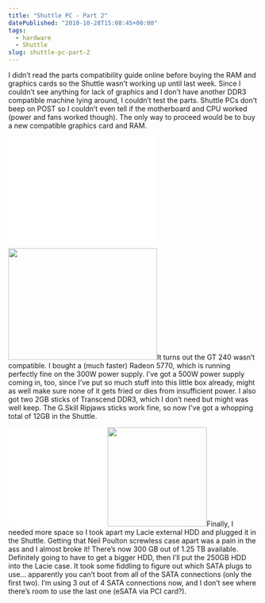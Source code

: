```yaml
---
title: "Shuttle PC - Part 2"
datePublished: "2010-10-28T15:08:45+00:00"
tags:
  - hardware
  - Shuttle
slug: shuttle-pc-part-2
---
```



<p>I didn&#8217;t read the parts compatibility guide online before buying the RAM and graphics cards so the Shuttle wasn&#8217;t working up until last week. Since I couldn&#8217;t see anything for lack of graphics and I don&#8217;t have another DDR3 compatible machine lying around, I couldn&#8217;t test the parts. Shuttle PCs don&#8217;t beep on POST so I couldn&#8217;t even tell if the motherboard and CPU worked (power and fans worked though). The only way to proceed would be to buy a new compatible graphics card and RAM.</p>
<p><img src="data:image/gif;base64,R0lGODdhAQABAPAAAP///wAAACwAAAAAAQABAEACAkQBADs=" data-lazy-type="image" data-lazy-src="http://davidosomething.com/content/uploads/powercolor.jpg" alt="" title="PowerColor AX5770" width="300" height="225" class="lazy lazy-hidden alignleft size-full wp-image-398" /><noscript><img src="http://davidosomething.com/content/uploads/powercolor.jpg" alt="" title="PowerColor AX5770" width="300" height="225" class="alignleft size-full wp-image-398" /></noscript>It turns out the GT 240 wasn&#8217;t compatible. I bought a (much faster) Radeon 5770, which is running perfectly fine on the 300W power supply. I&#8217;ve got a 500W power supply coming in, too, since I&#8217;ve put so much stuff into this little box already, might as well make sure none of it gets fried or dies from insufficient power. I also got two 2GB sticks of Transcend DDR3, which I don&#8217;t need but might was well keep. The G.Skill Ripjaws sticks work fine, so now I&#8217;ve got a whopping total of 12GB in the Shuttle.</p>
<p><img src="data:image/gif;base64,R0lGODdhAQABAPAAAP///wAAACwAAAAAAQABAEACAkQBADs=" data-lazy-type="image" data-lazy-src="http://davidosomething.com/content/uploads/neilpoulton.jpg" alt="" title="Lacie External HDD designed by Neil Poulton" width="200" height="200" class="lazy lazy-hidden alignright size-full wp-image-397" /><noscript><img src="http://davidosomething.com/content/uploads/neilpoulton.jpg" alt="" title="Lacie External HDD designed by Neil Poulton" width="200" height="200" class="alignright size-full wp-image-397" /></noscript>Finally, I needed more space so I took apart my Lacie external HDD and plugged it in the Shuttle. Getting that Neil Poulton screwless case apart was a pain in the ass and I almost broke it! There&#8217;s now 300 GB out of 1.25 TB available. Definitely going to have to get a bigger HDD, then I&#8217;ll put the 250GB HDD into the Lacie case. It took some fiddling to figure out which SATA plugs to use&#8230; apparently you can&#8217;t boot from all of the SATA connections (only the first two). I&#8217;m using 3 out of 4 SATA connections now, and I don&#8217;t see where there&#8217;s room to use the last one (eSATA via PCI card?).</p>

